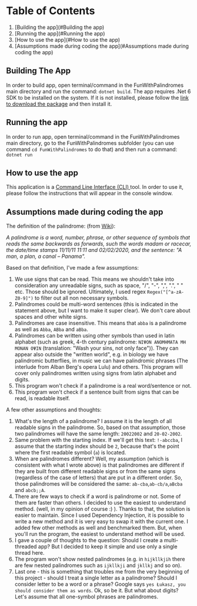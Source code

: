 ﻿# Table of Contents
1. [Building the app](#Building the app)
2. [Running the app](#Running the app)
3. [How to use the app](#How to use the app)
4. [Assumptions made during coding the app](#Assumptions made during coding the app)


## Building The App
In order to build app, open terminal/command in the FunWithPalindromes main directory
and run the command: `dotnet build`. The app requires .Net 6 SDK to be installed on the system. 
If it is not installed, please follow the [link to download the package](https://dotnet.microsoft.com/en-us/download/dotnet/6.0) and then install it.
## Running the app
In order to run app, open terminal/command in the FunWithPalindromes main directory, go to the FunWithPalindromes subfolder (you can use command `cd FunWithPalindromes` to do that) 
and then run a command: `dotnet run`
## How to use the app
This application is a [Command Line Interface (CLI) ](https://en.wikipedia.org/wiki/Command-line_interface)tool. 
In order to use it, please follow the instructions that will appear in the console window.

## Assumptions made during coding the app

The definition of the palindrome: (from [Wiki](https://en.wikipedia.org/wiki/Palindrome)):

_A palindrome is a word, number, phrase, or other sequence of symbols that reads the same backwards as forwards, such the words madam or racecar, the date/time stamps 11/11/11 11:11 and 02/02/2020, and the sentence: "A man, a plan, a canal – Panama"._

Based on that definition, I've made a few assumptions:
1. We use signs that can be read. This means we shouldn't take into consideration any unreadable signs, such as space, "/", "-", ",", ".", " " etc. Those should be ignored. Ultimately, I used regex `Regex("[^a-zA-Z0-9]")` to filter out all non necessary symbols.
2. Palindromes could be multi-word sentences (this is indicated in the statement above, but I want to make it super clear). We don't care about spaces and other white signs.
3. Palindromes are case insensitive. This means that `abba` is a palindrome as well as `Abba`, `ABba` and `aBba`.
4. Palindromes can be written using other symbols than used in latin alphabet (such as greek, 4-th century palindrome: `ΝΙΨΟΝ ΑΝΟΜΗΜΑΤΑ ΜΗ ΜΟΝΑΝ ΟΨΙΝ` (translation: "Wash your sins, not only face")). They can appear also outside the "written world", e.g. in biology we have palindromic butterflies, in music we can have palindromic phrases (The interlude from Alban Berg's opera Lulu) and others. This program will cover only palindromes written using signs from latin alphabet and digits.
5. This program won't check if a palindrome is a real word/sentence or not.
6. This program won't check if a sentence built from signs that can be read, is readable itself.

A few other assumptions and thoughts:
1. What's the length of a palindrome? I assume it is the length of all readable signs in the palindrome. So, based on that assumption, those two palindromes will have the same length: `20022002` and `20-02-2002`.
2. Same problem with the starting index. If we'll get this text: `!-abccba`, I assume that the starting index should be `2`, because that's the point where the first readable symbol (`a`) is located.
3. When are palindromes different? Well, my assumption (which is consistent with what I wrote above) is that palindromes are different if they are built from different readable signs or from the same signs (regardless of the case of letters) that are put in a different order. So, those palindromes will be considered the same: `ab-cba`,`ab-cb/a`,`aBcba` and `abcb;;A`.
4. There are few ways to check if a word is palindrome or not. Some of them are faster than others. I decided to use the easiest to understand method. (well, in my opinion of course :) ). Thanks to that, the solution is easier to maintain. Since I used Dependency Injection, it is possible to write a new method and it is very easy to swap it with the current one. I added few other methods as well and benchmarked them. But, when you'll run the program, the easiest to understand method will be used. 
5. I gave a couple of thoughts to the question: Should I create a multi-threaded app? But I decided to keep it simple and use only a single thread here.
6. The program won't show nested palindromes (e.g. in `hijkllkjih` there are few nested palindromes such as `ijkllkji` and `jkllkj` and so on).
7. Last one - this is something that troubles me from the very beginning of this project - should I treat a single letter as a palindrome? Should I consider letter to be a word or a phrase? Google says `yes Łukasz, you should consider them as words`. Ok, so be it. But what about digits? Let's assume that all one-symbol phrases are palindromes.